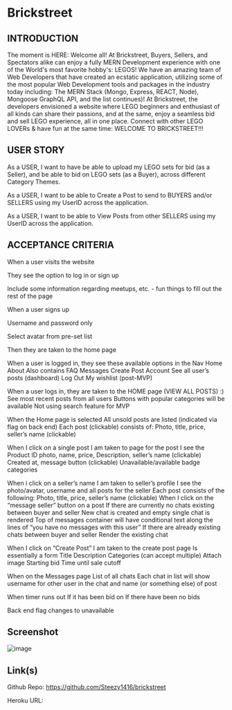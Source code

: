 # Brickstreet

## INTRODUCTION

The moment is HERE: Welcome all! At Brickstreet, Buyers, Sellers, and Spectators alike can enjoy a fully MERN Development 
experience with one of the World's most favorite hobby's: LEGOS! We have an amazing team of Web Developers that have created an ecstatic application, 
utilizing some of the most popular Web Development tools and packages in the industry today including: The MERN Stack (Mongo, Express, REACT, Node), Mongoose
GraphQL API, and the list continues)! At Brickstreet, the developers envisioned a website where LEGO beginners and enthusiast of all kinds
can share their passions, and at the same, enjoy a seamless bid and sell LEGO experience, all in one place. Connect with other LEGO
LOVERs & have fun at the same time: WELCOME TO BRICKSTREET!!!

## USER STORY

As a USER, I want to have be able to upload my LEGO sets for bid (as a Seller), and be able to bid on LEGO sets 
(as a Buyer), across different Category Themes.

As a USER, I want to be able to Create a Post to send to BUYERS and/or SELLERS using my UserID across the application.

As a USER, I want to be able to View Posts from other SELLERS using my UserID across the application.


## ACCEPTANCE CRITERIA

When a user visits the website

  They see the option to log in or sign up

  Include some information regarding meetups, etc. - fun things to fill out the rest of the page

When a user signs up

  Username and password only

  Select avatar from pre-set list

Then they are taken to the home page

When a user is logged in, they see these available options in the Nav
  Home 
  About
  Also contains FAQ
  Messages
  Create Post
  Account
  See all user’s posts (dashboard)
  Log Out
  My wishlist (post-MVP)
  
When a user logs in, they are taken to the HOME page (VIEW ALL POSTS) :) 
  See most recent posts from all users
  Buttons with popular categories will be available
  Not using search feature for MVP
  
When the Home page is selected
  All unsold posts are listed (indicated via flag on back end)
  Each post (clickable) consists of:
  Photo, 
  title, 
  price, 
  seller’s name (clickable)
  
When I click on a single post
  I am taken to page for the post
  I see the 
    Product ID
    photo, 
    name, 
    price, 
    Description,
    seller’s name  (clickable)
Created at, 
  message button (clickable)
  Unavailable/available badge
  categories
  
When i click on a seller’s name
  I am taken to seller’s profile
  I see the photo/avatar, username and all posts for the seller
  Each post consists of the following:
    Photo, 
    title, 
    price, 
    seller’s name (clickable)
When I click on the “message seller” button on a post
  If there are currently no chats existing between buyer and seller 
  New chat is created and empty single chat is rendered
  Top of messages container will have conditional text along the lines of “you have no messages with this user”
  If there are already existing chats between buyer and seller 
  Render the existing chat
  
When I click on “Create Post”
  I am taken to the create post page
  Is essentially a form
    Title
    Description
    Categories (can accept multiple)
    Attach image
    Starting bid
    Time until sale cutoff
    
When on the Messages page
  List of all chats
  Each chat in list will show username for other user in the chat and name (or something else) of post
  
When timer runs out
   If it has been bid on
    If there have been no bids
    
Back end flag changes to unavailable

## Screenshot

![image](https://user-images.githubusercontent.com/71394743/214976771-60d1a829-a7e2-4dde-b000-c737fb1d12ed.png)

## Link(s)

Github Repo: https://github.com/Steezy1416/brickstreet

Heroku URL: 
